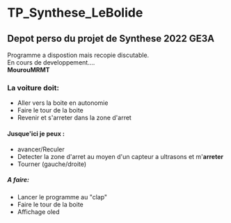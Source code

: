 # TP_Synthese_LeBolide
## Depot perso du projet de Synthese 2022 GE3A

Programme a dispostion mais recopie discutable. 
<br/>En cours de developpement....  
**MourouMRMT**

### La voiture doit:
- Aller vers la boite en autonomie
- Faire le tour de la boite
- Revenir et s'arreter dans la zone d'arret

#### Jusque'ici je peux :
* avancer/Reculer
* Detecter la zone d'arret au moyen d'un capteur a ultrasons et m'__arreter__
* Tourner (gauche/droite)

##### A faire:
- Lancer le programme au "clap"
- Faire le tour de la boite
- Affichage oled



